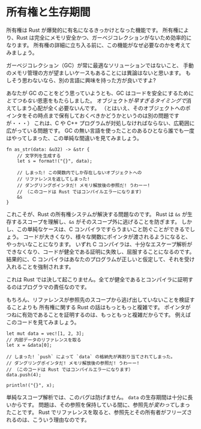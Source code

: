 <!--
# Ownership and Lifetimes
-->

# 所有権と生存期間

<!--
Ownership is the breakout feature of Rust. It allows Rust to be completely
memory-safe and efficient, while avoiding garbage collection. Before getting
into the ownership system in detail, we will consider the motivation of this
design.
-->

所有権は Rust が爆発的に有名になるきっかけとなった機能です。
所有権により、Rust は完全にメモリ安全かつ、ガーベジコレクションがないため効率的になります。
所有権の詳細に立ち入る前に、この機能がなぜ必要なのかを考えてみましょう。

<!--
We will assume that you accept that garbage collection (GC) is not always an
optimal solution, and that it is desirable to manually manage memory in some
contexts. If you do not accept this, might I interest you in a different
language?
-->

ガーベジコレクション（GC）が常に最適なソリューションではないこと、
手動のメモリ管理の方が望ましいケースもあることには異論はないと思います。
もしそう思わないなら、別の言語に興味を持った方が良いですよ?

<!--
Regardless of your feelings on GC, it is pretty clearly a *massive* boon to
making code safe. You never have to worry about things going away *too soon*
(although whether you still wanted to be pointing at that thing is a different
issue...). This is a pervasive problem that C and C++ programs need to deal
with. Consider this simple mistake that all of us who have used a non-GC'd
language have made at one point:
-->

あなたが GC のことをどう思っていようとも、GC はコードを安全にするために*とてつもない*恩恵をもたらしました。
オブジェクトが*早すぎるタイミングで*消えてしまう心配が全く必要ないんです。
（とはいえ、そのオブジェクトへのポインタをその時点まで保有しておくべきかどうかというのは別の問題ですが・・・）
これは、C や C++ プログラムが対処しなければならない、広範囲に広がっている問題です。
GC の無い言語を使ったことのあるひとなら誰でも一度はやってしまった、この単純な間違いを見てみましょう。

<!--
```rust,ignore
fn as_str(data: &u32) -> &str {
    // compute the string
    let s = format!("{}", data);

    // OH NO! We returned a reference to something that
    // exists only in this function!
    // Dangling pointer! Use after free! Alas!
    // (this does not compile in Rust)
    &s
}
```
-->

```rust,ignore
fn as_str(data: &u32) -> &str {
    // 文字列を生成する
    let s = format!("{}", data);

    // しまった! この関数内でしか存在しないオブジェクトへの
    // リファレンスを返してしまった!
    // ダングリングポインタだ! メモリ解放後の参照だ! うわーー!
    // （このコードは Rust ではコンパイルエラーになります）
    &s
}
```

<!--
This is exactly what Rust's ownership system was built to solve.
Rust knows the scope in which the `&s` lives, and as such can prevent it from
escaping. However this is a simple case that even a C compiler could plausibly
catch. Things get more complicated as code gets bigger and pointers get fed through
various functions. Eventually, a C compiler will fall down and won't be able to
perform sufficient escape analysis to prove your code unsound. It will consequently
be forced to accept your program on the assumption that it is correct.
-->

これこそが、Rust の所有権システムが解決する問題なのです。
Rust は `&s` が生存するスコープを理解し、`&s` がそのスコープ外に逃げることを防ぎます。
しかし、この単純なケースは、C コンパイラですらうまいこと防ぐことができるでしょう。
コードが大きくなり、様々な関数にポインタが渡されるようになると、やっかいなことになります。
いずれ C コンパイラは、十分なエスケープ解析ができなくなり、コードが健全である証明に失敗し、屈服することになるのです。
結果的に、C コンパイラはあなたのプログラムが正しいと仮定して、それを受け入れることを強制されます。

<!--
This will never happen to Rust. It's up to the programmer to prove to the
compiler that everything is sound.

Of course, Rust's story around ownership is much more complicated than just
verifying that references don't escape the scope of their referent. That's
because ensuring pointers are always valid is much more complicated than this.
For instance in this code,
-->

これは Rust では決して起こりません。全てが健全であるとコンパイラに証明するのはプログラマの責任なのです。

もちろん、リファレンスが参照先のスコープから逃げ出していないことを検証することよりも
所有権に関する Rust の話はもっともっと複雑です。
ポインタがつねに有効であることを証明するのは、もっともっと複雑だからです。
例えばこのコードを見てみましょう。

<!--
```rust,ignore
let mut data = vec![1, 2, 3];
// get an internal reference
let x = &data[0];

// OH NO! `push` causes the backing storage of `data` to be reallocated.
// Dangling pointer! Use after free! Alas!
// (this does not compile in Rust)
data.push(4);

println!("{}", x);
```
-->

```rust,ignore
let mut data = vec![1, 2, 3];
// 内部データのリファレンスを取る
let x = &data[0];

// しまった! `push` によって `data` の格納先が再割り当てされてしまった。
// ダングリングポインタだ! メモリ解放後の参照だ! うわーー!
// （このコードは Rust ではコンパイルエラーになります）
data.push(4);

println!("{}", x);
```

<!--
naive scope analysis would be insufficient to prevent this bug, because `data`
does in fact live as long as we needed. However it was *changed* while we had
a reference into it. This is why Rust requires any references to freeze the
referent and its owners.
-->

単純なスコープ解析では、このバグは防げません。
`data` の生存期間は十分に長いからです。
問題は、その参照を保持している間に、参照先が*変わって*しまったことです。
Rust でリファレンスを取ると、参照先とその所有者がフリーズされるのは、こういう理由なのです。

